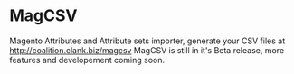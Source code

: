 MagCSV
======

Magento Attributes and Attribute sets importer, generate your CSV files at http://coalition.clank.biz/magcsv
MagCSV is still in it's Beta release, more features and developement coming soon.